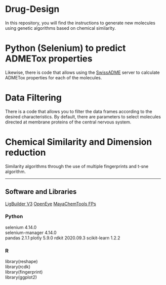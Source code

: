 # Drug-Design
In this repository, you will find the instructions to generate new molecules using genetic algorithms based on chemical similarity.   

# Python (Selenium) to predict ADMETox properties  
Likewise, there is code that allows using the [SwissADME](http://www.swissadme.ch/) server to calculate ADMETox properties for each of the molecules.  

# Data Filtering  
There is a code that allows you to filter the data frames according to the desired characteristics. By default, there are parameters to select molecules directed at membrane proteins of the central nervous system.

# Chemical Similarity and Dimension reduction   
Similarity algorithms through the use of multiple fingerprints and t-sne algorithm.  

--------------------------------------------------------------------------------------------------------------------------------------------------------------------------------------------------------------------

## Software and Libraries
[LigBuilder V3](http://www.pkumdl.cn:8080/ligbuilder3/intro.html)
[OpenEye](https://www.eyesopen.com/academic-licensing)
[MayaChemTools FPs](http://www.mayachemtools.org/Download.html)


### Python
selenium                           4.14.0             
selenium-manager          4.14.0               
pandas                              2.1.1
plotly                                 5.9.0
rdkit                                   2020.09.3
scikit-learn                       1.2.2 


### R
library(reshape)  
library(rcdk)  
library(fingerprint)  
library(ggplot2)  
 
